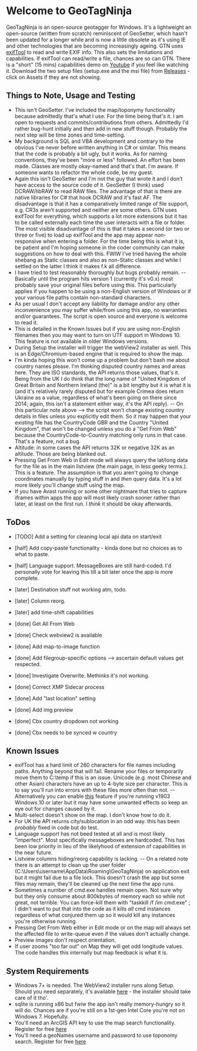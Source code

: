 

# Welcome to GeoTagNinja

GeoTagNinja is an open-source geotagger for Windows. It's a lightweight an open-source (written from scratch) reminiscent of GeoSetter, which hasn't been updated for a longer while and is now a little obsolete as it's using IE and other technologies that are becoming increasingly ageing.
GTN uses [exifTool](https://exifTool.org/) to read and write EXIF info. This also sets the limitations and capabilities. If exifTool can read/write a file, chances are so can GTN.
There is a "short" (15 mins) capabilities demo on [Youtube](https://youtu.be/ulP1ZG7mH-I) if you feel like watching it. Download the two setup files (setup.exe and the msi file) from [Releases](https://github.com/nemethviktor/GeoTagNinja/releases) - click on Assets if they are not showing.

## Things to Note, Usage and Testing

- This isn't GeoSetter. I've included the map/toponymy functionality because admittedly that's what I use. For the time being that's it. I am open to requests and commits/contributions from others. Admittedly I'd rather bug-hunt initially and then add in new stuff though. Probably the next step will be time zones and time-setting.
- My background is SQL and VBA development and contrary to the obvious I've never before written anything in C# or similar. This means that the code is probably a bit ugly, but it works. As for naming conventions, they've been "more or less" followed. An effort has been made. Classes are mostly okay-named and that's that. I'm aware. If someone wants to refactor the whole code, be my guest.
- Again this isn't GeoSetter and I'm not the guy that wrote it and I don't have access to the source code of it. GeoSetter (I think) used DCRAW/libRAW to read RAW files. The advantage of that is there are native libraries for C# that hook DCRAW and it's fast AF. The disadvantage is that it has a comparatively limited range of file support, e.g. CR3s aren't supported and neither are some others. GTN uses exifTool for everything, which supports a lot more extensions but it has to be called externally each time the user interacts with a file or folder. The most visible disadvantage of this is that it takes a second (or two or three or five) to load up exifTool and the app may appear non-responsive when entering a folder. For the time being this is what it is, be patient and I'm hoping someone in the coder community can make suggestions on how to deal with this. FWIW I've tried having the whole shebang as Static classes and also as non-Static classes and while I settled on the latter I think it makes f.k all difference.
- I have tried to test reasonably thoroughly but bugs probably remain.
-- Basically until the program hits version 1 (currently it's v0.x) most probably save your original files before using this. This particularly applies if you happen to be using a non-English version of Windows or if your various file paths contain non-standard characters.
- As per usual I don't accept any liability for damage and/or any other inconvenience you may suffer while/from using this app, no warranties and/or guarantees. The script is open source and everyone is welcome to read it. 
- This is detailed in the Known Issues but if you are using non-English filenames then you may want to turn on UTF support in Windows 10. This feature is not available in older Windows versions.
- During Setup the installer will trigger the webView2 installer as well. This is an Edge/Chromium-based engine that is required to show the map.
- I'm kinda hoping this won't come up a problem but don't bash me about country names please. I'm thinking disputed country names and areas here. They are ISO standards, the API returns those values, that's it. Being from the UK I do think that the long name of "United Kingdom of Great Britain and Northern Ireland (the)" is a bit lengthy but it is what it is (and it's relatively rarely disputed but for example Crimea does return Ukraine as a value, regardless of what's been going on there since 2014; again, this isn't a statement either way, it's the API reply). 
-- On this particular note above --> the script won't change existing country details in files unless you explicitly edit them. So it may happen that your existing file has the CountryCode GBR and the Country "United Kingdom", that won't be changed unless you do a "Get From Web" because the CountryCode-to-Country matching only runs in that case. That's a feature, not a bug.
- Altitude: in some cases the API returns 32K or negative 32K as an altitude. Those are being blanked out.
- Pressing Get From Web in Edit mode will always query the lat/long data for the file as in the main listview (the main page, in less geeky terms.). This is a feature. The assumption is that you aren't going to change coordinates manually by typing stuff in and _then_ query data. It's a lot more likely you'll change stuff using the map.
- If you have Avast running or some other nightmare that tries to capture iframes within apps the app will most likely crash sooner rather than later, at least on the first run. I *think* it should be okay afterwards.

## ToDos

- [TODO] Add a setting for cleaning local api data on start/exit

- [half] Add copy-paste functionality - kinda done but no choices as to what to paste.
- [half] Language support. MessageBoxes are still hard-coded. I'd personally vote for leaving this till a bit later once the app is more complete.
- [later] Destination stuff not working atm, todo.
- [later] Column reorg.
- [later] add time-shift capabilities
- [done] Get All From Web
- [done] Check webview2 is available
- [done] Add map-to-image function
- [done] Add filegroup-specific options --> ascertain default values get respected.
- [done] Investigate Overwrite. Methinks it's not working.
- [done] Correct XMP Sidecar process
- [done] Add "last location" setting
- [done] Add img preview
- [done] Cbx country dropdown not working
- [done] Cbx needs to be synced w country

## Known Issues

- exifTool has a hard limit of 260 characters for file names including paths. Anything beyond that will fail. Rename your files or temporarily move them to C:\temp if this is an issue. Unicode (e.g. most Chinese and other Asian) characters have an up to 4-byte size per character. This is to say you'll run into errors with these files more often than not.
-- Alternatively you can enable [this](https://stackoverflow.com/questions/56419639/what-does-beta-use-unicode-utf-8-for-worldwide-language-support-actually-do) feature if you're running v1903 Windows 10 or later but it may have some unwanted effects so keep an eye out for changes caused by it. 
- Multi-select doesn't show on the map. I don't know how to do it.
- For UK the API returns city/sublocation in an odd way. this has been *probably* fixed in code but do test.
- Language support has not beed tested at all and is most likely "imperfect". Most specifically messageboxes are hardcoded. This has been low priority in lieu of the likelyhood of extension of capabilities in the near future.
- Listview columns hiding/reorg capability is lacking. 
-- On a related note there is an attempt to clean up the user folder (C:\Users\username\AppData\Roaming\GeoTagNinja\) on application exit but it might fail due to a file lock. This doesn't crash the app but some files may remain, they'll be cleaned up the next time the app runs.
- Sometimes a number of cmd.exe handles remain open. Not sure why but they only consume about 800kbytes of memory each so while not great, not terrible. You can force-kill them with "taskkill /f /im cmd.exe" ; I didn't want to put that into the code as it kills _all_ cmd instances regardless of what conjured them up so it would kill any instances you're otherwise running.
- Pressing Get From Web either in Edit mode or on the map will always set the affected file to write-queue even if the values don't actually change.
- Preview images don't respect orientation.
- If user zooms "too far out" on Map they will get odd longitude values. The code handles this internally but map feedback is what it is.

## System Requirements

- Windows 7+ is needed. The WebView2 installer runs along Setup. Should you need separately, it's available [here](https://go.microsoft.com/fwlink/p/?LinkId=2124703) - the installer should take care of it tho'.
- sqlite is running x86 but fwiw the app isn't really memory-hungry so it will do. Chances are if you're still on a 1st-gen Intel Core you're not on Windows 7. Hopefully.
- You'll need an ArcGIS API key to use the map search functionality. Register for free [here](https://developers.arcgis.com/)
- You'll need a geoNames username and password to use toponomy search. Register for free [here](https://www.geonames.org/)